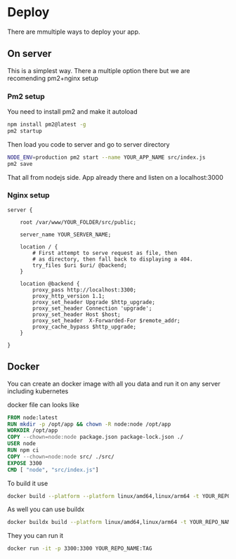 # Deploy

There are mmultiple ways to deploy your app.

## On server

This is a simplest way. There a multiple option there but we are recomending pm2+nginx setup

### Pm2 setup

You need to install pm2 and make it autoload

```bash
npm install pm2@latest -g
pm2 startup
```

Then load you code to server and go to server directory

```bash
NODE_ENV=production pm2 start --name YOUR_APP_NAME src/index.js
pm2 save
```

That all from nodejs side. App already there and listen on a localhost:3000

### Nginx setup

```
server {

	root /var/www/YOUR_FOLDER/src/public;

	server_name YOUR_SERVER_NAME;

	location / {
		# First attempt to serve request as file, then
		# as directory, then fall back to displaying a 404.
		try_files $uri $uri/ @backend;
	}

	location @backend {
		proxy_pass http://localhost:3300;
		proxy_http_version 1.1;
		proxy_set_header Upgrade $http_upgrade;
		proxy_set_header Connection 'upgrade';
		proxy_set_header Host $host;
		proxy_set_header  X-Forwarded-For $remote_addr;
		proxy_cache_bypass $http_upgrade;
	}

}
```

## Docker

You can create an docker image with all you data and run it on any server including kubernetes

docker file can looks like

```dockerfile
FROM node:latest
RUN mkdir -p /opt/app && chown -R node:node /opt/app
WORKDIR /opt/app
COPY --chown=node:node package.json package-lock.json ./
USER node
RUN npm ci
COPY --chown=node:node src/ ./src/
EXPOSE 3300
CMD [ "node", "src/index.js"]
```

To build it use

```bash
docker build --platform --platform linux/amd64,linux/arm64 -t YOUR_REPO_NAME:TAG .
```

As well you can use buildx

```bash
docker buildx build --platform linux/amd64,linux/arm64 -t YOUR_REPO_NAME:TAG . --push
```

They you can run it

```bash
docker run -it -p 3300:3300 YOUR_REPO_NAME:TAG
```
